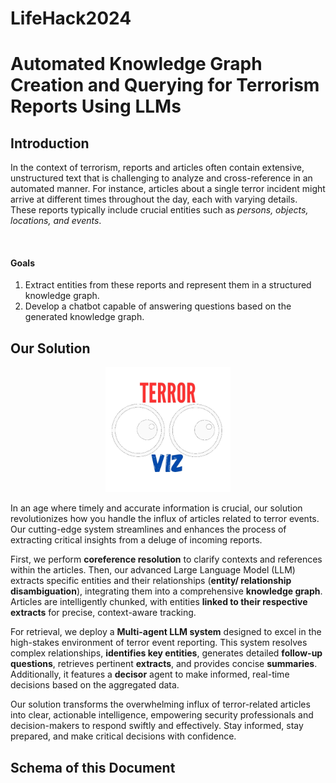 # LifeHack2024

# Automated Knowledge Graph Creation and Querying for Terrorism Reports Using LLMs

## **Introduction**

In the context of terrorism, reports and articles often contain extensive, unstructured text that is challenging to analyze and cross-reference in an automated manner. For instance, articles about a single terror incident might arrive at different times throughout the day, each with varying details. These reports typically include crucial entities such as _persons, objects, locations, and events_.

<br>

#### **Goals**

1. Extract entities from these reports and represent them in a structured knowledge graph.
2. Develop a chatbot capable of answering questions based on the generated knowledge graph.

## Our Solution

<p align="center">
<img src="./logo.png" alt="TerrorViz" width="200"/>
</p>
In an age where timely and accurate information is crucial, our solution revolutionizes how you handle the influx of articles related to terror events. Our cutting-edge system streamlines and enhances the process of extracting critical insights from a deluge of incoming reports.

First, we perform **coreference resolution** to clarify contexts and references within the articles. Then, our advanced Large Language Model (LLM) extracts specific entities and their relationships (**entity/ relationship disambiguation**), integrating them into a comprehensive **knowledge graph**. Articles are intelligently chunked, with entities **linked to their respective extracts** for precise, context-aware tracking.

For retrieval, we deploy a **Multi-agent LLM system** designed to excel in the high-stakes environment of terror event reporting. This system resolves complex relationships, **identifies key entities**, generates detailed **follow-up questions**, retrieves pertinent **extracts**, and provides concise **summaries**. Additionally, it features a **decisor** agent to make informed, real-time decisions based on the aggregated data.

Our solution transforms the overwhelming influx of terror-related articles into clear, actionable intelligence, empowering security professionals and decision-makers to respond swiftly and effectively. Stay informed, stay prepared, and make critical decisions with confidence.

## Schema of this Document
